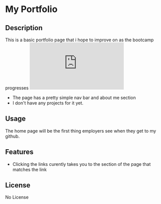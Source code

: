 # My Portfolio

## Description

This is a basic portfolio page that i hope to improve on as the bootcamp progresses
![Image of home page](https://github.com/HavoxPrime/portfolio/blob/main/assets/Images/SM_Portfolio_Picture.pdf)

- The page has a pretty simple nav bar and about me section
- I don't have any projects for it yet.

## Usage

The home page will be the first thing employers see when they get to my github.

## Features

- Clicking the links curently takes you to the section of the page that matches the link

## License

No License
